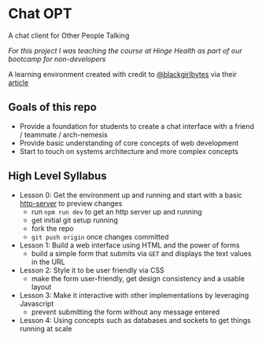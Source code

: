 # Chat OPT
A chat client for Other People Talking

_For this project I was teaching the course at Hinge Health as part of our bootcamp for non-developers_

A learning environment created with credit to [@blackgirlbytes](https://github.com/blackgirlbytes) via their [article](https://dev.to/github/how-to-run-a-frontend-workshop-in-codespaces-2ede)

## Goals of this repo

- Provide a foundation for students to create a chat interface with a friend / teammate / arch-nemesis
- Provide basic understanding of core concepts of web development
- Start to touch on systems architecture and more complex concepts

## High Level Syllabus 

- Lesson 0: Get the environment up and running and start with a basic [http-server](https://www.npmjs.com/package/http-server) to preview changes 
  - run `npm run dev` to get an http server up and running
  - get initial git setup running
  - fork the repo
  - `git push origin` once changes committed
- Lesson 1: Build a web interface using HTML and the power of forms 
  - build a simple form that submits via `GET` and displays the text values in the URL
- Lesson 2: Style it to be user friendly via CSS
  - make the form user-friendly, get design consistency and a usable layout 
- Lesson 3: Make it interactive with other implementations by leveraging Javascript
  - prevent submitting the form without any message entered
- Lesson 4: Using concepts such as databases and sockets to get things running at scale

